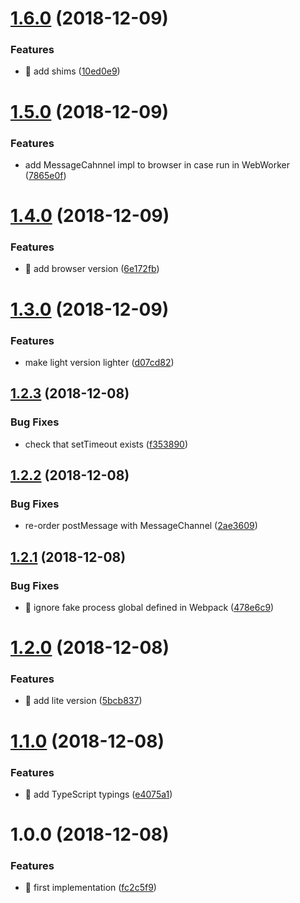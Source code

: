 # [1.6.0](https://github.com/streamich/entask/compare/v1.5.0...v1.6.0) (2018-12-09)


### Features

* 🎸 add shims ([10ed0e9](https://github.com/streamich/entask/commit/10ed0e9))

# [1.5.0](https://github.com/streamich/entask/compare/v1.4.0...v1.5.0) (2018-12-09)


### Features

* add MessageCahnnel impl to browser in case run in WebWorker ([7865e0f](https://github.com/streamich/entask/commit/7865e0f))

# [1.4.0](https://github.com/streamich/entask/compare/v1.3.0...v1.4.0) (2018-12-09)


### Features

* 🎸 add browser version ([6e172fb](https://github.com/streamich/entask/commit/6e172fb))

# [1.3.0](https://github.com/streamich/entask/compare/v1.2.3...v1.3.0) (2018-12-09)


### Features

* make light version lighter ([d07cd82](https://github.com/streamich/entask/commit/d07cd82))

## [1.2.3](https://github.com/streamich/entask/compare/v1.2.2...v1.2.3) (2018-12-08)


### Bug Fixes

* check that setTimeout exists ([f353890](https://github.com/streamich/entask/commit/f353890))

## [1.2.2](https://github.com/streamich/entask/compare/v1.2.1...v1.2.2) (2018-12-08)


### Bug Fixes

* re-order postMessage with MessageChannel ([2ae3609](https://github.com/streamich/entask/commit/2ae3609))

## [1.2.1](https://github.com/streamich/entask/compare/v1.2.0...v1.2.1) (2018-12-08)


### Bug Fixes

* 🐛 ignore fake process global defined in Webpack ([478e6c9](https://github.com/streamich/entask/commit/478e6c9))

# [1.2.0](https://github.com/streamich/entask/compare/v1.1.0...v1.2.0) (2018-12-08)


### Features

* 🎸 add lite version ([5bcb837](https://github.com/streamich/entask/commit/5bcb837))

# [1.1.0](https://github.com/streamich/entask/compare/v1.0.0...v1.1.0) (2018-12-08)


### Features

* 🎸 add TypeScript typings ([e4075a1](https://github.com/streamich/entask/commit/e4075a1))

# 1.0.0 (2018-12-08)


### Features

* 🎸 first implementation ([fc2c5f9](https://github.com/streamich/entask/commit/fc2c5f9))
